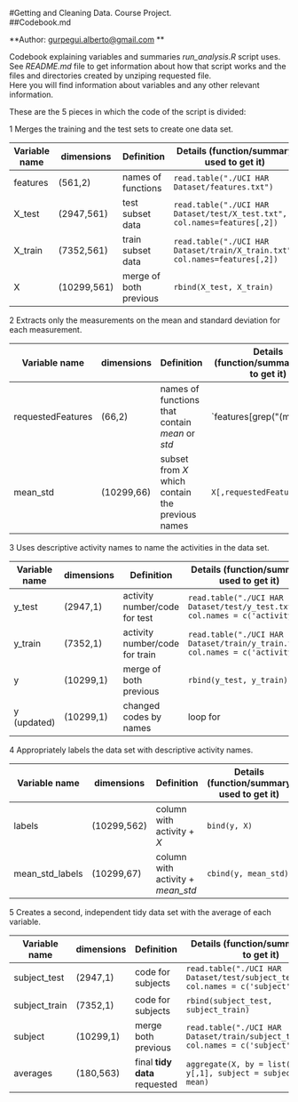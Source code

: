 
#Getting and Cleaning Data. Course Project.  
##Codebook.md  

**Author: gurpegui.alberto@gmail.com **

Codebook explaining variables and summaries *run_analysis.R* script uses.
See *README.md* file to get information about how that script works and the files and directories created by unziping requested file.   
Here you will find information about variables and any other relevant information.

These are the 5 pieces in which the code of the script is divided:

1 Merges the training and the test sets to create one data set.

Variable name |dimensions |Definition |Details (function/summary used to get it)    
------------------|-----------------|--------------------------------------|----------------------------------   
features |(561,2) |names of functions |`read.table("./UCI HAR Dataset/features.txt")`   
X_test |(2947,561) |test subset data |`read.table("./UCI HAR Dataset/test/X_test.txt", col.names=features[,2])`   
X_train |(7352,561) |train subset data |`read.table("./UCI HAR Dataset/train/X_train.txt", col.names=features[,2])`    
X |(10299,561) |merge of both previous |`rbind(X_test, X_train)`   

2 Extracts only the measurements on the mean and standard deviation for each measurement. 

Variable name |dimensions |Definition |Details (function/summary used to get it)    
------------------|-----------------|--------------------------------------|-------------------------------------  
requestedFeatures |(66,2) |names of functions that contain *mean* or *std* |`features[grep("(mean|std)\\(", features[,2]),]`   
mean_std |(10299,66) |subset from *X* which contain the previous names |`X[,requestedFeatures[,1]]`   

3 Uses descriptive activity names to name the activities in the data set.   

Variable name |dimensions |Definition |Details (function/summary used to get it)    
------------------|-----------------|--------------------------------------|-----------------------------------
y_test |(2947,1) |activity number/code for test |`read.table("./UCI HAR Dataset/test/y_test.txt", col.names = c('activity'))`   
y_train |(7352,1) |activity number/code for train |`read.table("./UCI HAR Dataset/train/y_train.txt", col.names = c('activity'))`   
y |(10299,1) |merge of both previous |`rbind(y_test, y_train)`
y (updated) |(10299,1) |changed codes by names |loop for

4 Appropriately labels the data set with descriptive activity names.   

Variable name |dimensions |Definition |Details (function/summary used to get it)    
------------------|-----------------|--------------------------------------|-------------------------------- 
labels |(10299,562) |column with activity + *X*  |`bind(y, X)`
mean_std_labels |(10299,67) |column with activity + *mean_std* |`cbind(y, mean_std)`

5 Creates a second, independent tidy data set with the average of each variable.   

Variable name |dimensions |Definition |Details (function/summary used to get it)    
------------------|-----------------|--------------------------------------|-----------------------------------  
subject_test |(2947,1) |code for subjects |`read.table("./UCI HAR Dataset/test/subject_test.txt", col.names = c('subject'))`
subject_train |(7352,1) |code for subjects |`rbind(subject_test, subject_train)`
subject |(10299,1) |merge both previous |`read.table("./UCI HAR Dataset/train/subject_train.txt", col.names = c('subject'))`
averages |(180,563) |final **tidy data** requested |`aggregate(X, by = list(activity = y[,1], subject = subject[,1]), mean)`



